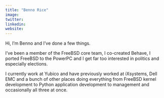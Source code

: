 ```yaml
---
title: "Benno Rice"
image:
twitter:
linkedin:
website:
---
```


Hi, I’m Benno and I’ve done a few things.

I’ve been a member of the FreeBSD core team, I co-created Behave, I ported FreeBSD to the PowerPC and I get far too interested in politics and especially elections.

I currently work at Yubico and have previously worked at iXsystems, Dell EMC and a bunch of other places doing everything from FreeBSD kernel development to Python application development to management and occasionally all three at once.